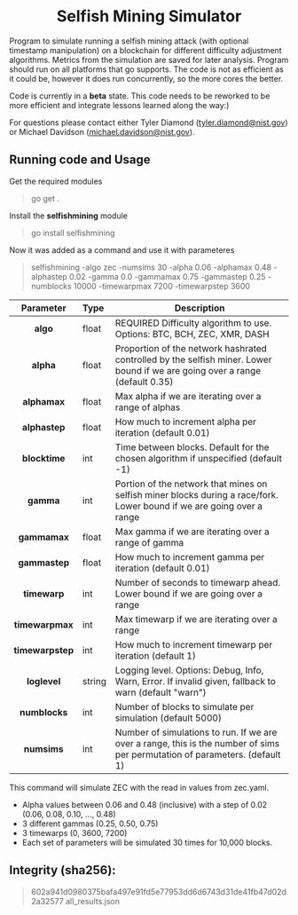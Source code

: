 <h1 align="center"> Selfish Mining Simulator </h1>

Program to simulate running a selfish mining attack (with optional timestamp manipulation) on a blockchain for different difficulty adjustment algorithms. Metrics from the simulation are saved for later analysis. Program should run on all platforms that go supports. The code is not as efficient as it could be, however it does run concurrently, so the more cores the better.

Code is currently in a **beta** state. This code needs to be reworked to be more efficient and integrate lessons learned along the way:)

For questions please contact either Tyler Diamond (tyler.diamond@nist.gov) or Michael Davidson (michael.davidson@nist.gov).

## Running code and Usage ##

Get the required modules

> go get .

Install the **selfishmining** module

> go install selfishmining

Now it was added as a command and use it with parameteres

> selfishmining -algo zec -numsims 30 -alpha 0.06 -alphamax 0.48 -alphastep 0.02 -gamma 0.0 -gammamax 0.75 -gammastep 0.25 -numblocks 10000 -timewarpmax 7200 -timewarpstep 3600 

|   Parameter   |   Type   |   Description   |
|:-------------:|:---------|-----------------|
| **algo** | float |  REQUIRED Difficulty algorithm to use. Options: BTC, BCH, ZEC, XMR, DASH |
| **alpha** | float | Proportion of the network hashrated controlled by the selfish miner. Lower bound if we are going over a range (default 0.35) |
| **alphamax** | float | Max alpha if we are iterating over a range of alphas |
| **alphastep** | float |  How much to increment alpha per iteration (default 0.01) |
| **blocktime** | int | Time between blocks. Default for the chosen algorithm if unspecified (default -1) |
| **gamma** | int | Portion of the network that mines on selfish miner blocks during a race/fork. Lower bound if we are going over a range |
| **gammamax** | float | Max gamma if we are iterating over a range of gamma |
| **gammastep** | float |  How much to increment gamma per iteration (default 0.01) |
| **timewarp** | int | Number of seconds to timewarp ahead. Lower bound if we are going over a range |
| **timewarpmax** | int | Max timewarp if we are iterating over a range
| **timewarpstep** | int | How much to increment timewarp per iteration (default 1) |
| **loglevel** | string | Logging level. Options: Debug, Info, Warn, Error. If invalid given, fallback to warn (default "warn") |
| **numblocks** | int | Number of blocks to simulate per simulation (default 5000) |
| **numsims** | int |  Number of simulations to run. If we are over a range, this is the number of sims per permutation of parameters. (default 1) |


This command will simulate ZEC with the read in values from zec.yaml.

- Alpha values between 0.06 and 0.48 (inclusive) with a step of 0.02 (0.06, 0.08, 0.10, ..., 0.48)
- 3 different gammas (0.25, 0.50, 0.75)
- 3 timewarps (0, 3600, 7200)
- Each set of parameters will be simulated 30 times for 10,000 blocks.

## Integrity (sha256): ##

> 602a941d0980375bafa497e91fd5e77953dd6d6743d31de41fb47d02d2a32577  all_results.json
